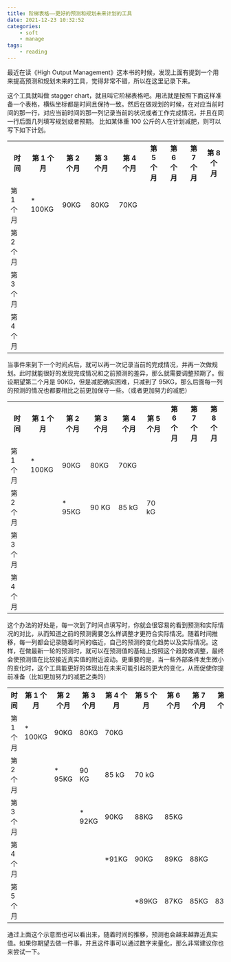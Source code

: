 ```yaml
---
title: 阶梯表格——更好的预测和规划未来计划的工具
date: 2021-12-23 10:32:52
categories:
    - soft
    - manage
tags:
    - reading
---
```


最近在读《High Output Management》这本书的时候，发现上面有提到一个用来提高预测和规划未来的工具，觉得非常不错，所以在这里记录下来。

<!--more-->

这个工具就叫做 stagger chart，就且叫它阶梯表格吧。用法就是按照下面这样准备一个表格，横纵坐标都是时间且保持一致。然后在做规划的时候，在对应当前时间的那一行，对应当前时间的那一列记录当前的状况或者工作完成情况，并且在同一行后面几列填写规划或者预期。
比如某体重 100 公斤的人在计划减肥，则可以写下如下计划。

<table>
    <tr>
        <th>时间</th>
        <th>第 1 个月</th>
        <th>第 2 个月</th>
        <th>第 3 个月</th>
        <th>第 4 个月</th>
        <th>第 5 个月</th>
        <th>第 6 个月</th>
        <th>第 7 个月</th>
        <th>第 8 个月</th>
    </tr>
    <tr>
        <td>第 1 个月</td>
        <td>* 100KG</td>
        <td>90KG</td>
        <td>80KG</td>
        <td>70KG</td>
        <td></td>
        <td></td>
        <td></td>
        <td></td>
    </tr>
    <tr>
        <td>第 2 个月</td>
        <td></td>
        <td></td>
        <td></td>
        <td></td>
        <td></td>
        <td></td>
        <td></td>
        <td></td>
    </tr>
    <tr>
        <td>第 3 个月</td>
        <td></td>
        <td></td>
        <td></td>
        <td></td>
        <td></td>
        <td></td>
        <td></td>
        <td></td>
    </tr>
    <tr>
        <td>第 4 个月</td>
        <td></td>
        <td></td>
        <td></td>
        <td></td>
        <td></td>
        <td></td>
        <td></td>
        <td></td>
    </tr>
</table>

当事件来到下一个时间点后，就可以再一次记录当前的完成情况，并再一次做规划。此时就能很好的发现完成情况和之前预测的差异，那么就需要调整预期了。假设期望第二个月是 90KG，但是减肥确实困难，只减到了 95KG，那么后面每一列的预测的情况也都要相比之前更加保守一些。（或者更加努力的减肥）

<table>
    <tr>
        <th>时间</th>
        <th>第 1 个月</th>
        <th>第 2 个月</th>
        <th>第 3 个月</th>
        <th>第 4 个月</th>
        <th>第 5 个月</th>
        <th>第 6 个月</th>
        <th>第 7 个月</th>
        <th>第 8 个月</th>
    </tr>
    <tr>
        <td>第 1 个月</td>
        <td>* 100KG</td>
        <td>90KG</td>
        <td>80KG</td>
        <td>70KG</td>
        <td></td>
        <td></td>
        <td></td>
        <td></td>
    </tr>
    <tr>
        <td>第 2 个月</td>
        <td></td>
        <td>* 95KG</td>
        <td>90 KG</td>
        <td>85 kG</td>
        <td>70 kG</td>
        <td></td>
        <td></td>
        <td></td>
    </tr>
    <tr>
        <td>第 3 个月</td>
        <td></td>
        <td></td>
        <td></td>
        <td></td>
        <td></td>
        <td></td>
        <td></td>
        <td></td>
    </tr>
    <tr>
        <td>第 4 个月</td>
        <td></td>
        <td></td>
        <td></td>
        <td></td>
        <td></td>
        <td></td>
        <td></td>
        <td></td>
    </tr>
</table>

这个办法的好处是，每一次到了时间点填写时，你就会很容易的看到预测和实际情况的对比，从而知道之前的预测需要怎么样调整才更符合实际情况。随着时间推移，每一列都会记录随着时间的临近，自己的预测的变化趋势以及实际情况。这样，在做最新一轮的预测时，就可以在预测值的基础上按照这个趋势做调整，最终会使预测值在比较接近真实值的附近波动。更重要的是，当一些外部条件发生微小的变化时，这个工具能更好的体现出在未来可能引起的更大的变化，从而促使你提前准备（比如更加努力的减肥之类的）

<table>
    <tr>
        <th>时间</th>
        <th>第 1 个月</th>
        <th>第 2 个月</th>
        <th>第 3 个月</th>
        <th>第 4 个月</th>
        <th>第 5 个月</th>
        <th>第 6 个月</th>
        <th>第 7 个月</th>
        <th>第 8 个月</th>
    </tr>
    <tr>
        <td>第 1 个月</td>
        <td>* 100KG</td>
        <td>90KG</td>
        <td>80KG</td>
        <td>70KG</td>
        <td></td>
        <td></td>
        <td></td>
        <td></td>
    </tr>
    <tr>
        <td>第 2 个月</td>
        <td></td>
        <td>* 95KG</td>
        <td>90 KG</td>
        <td>85 kG</td>
        <td>70 kG</td>
        <td></td>
        <td></td>
        <td></td>
    </tr>
    <tr>
        <td>第 3 个月</td>
        <td></td>
        <td></td>
        <td>* 92KG</td>
        <td>90KG</td>
        <td>88KG</td>
        <td>85KG</td>
        <td></td>
        <td></td>
    </tr>
    <tr>
        <td>第 4 个月</td>
        <td></td>
        <td></td>
        <td></td>
        <td>*91KG</td>
        <td>90KG</td>
        <td>89KG</td>
        <td>88KG</td>
        <td></td>
    </tr>
    <tr>
        <td>第 5 个月</td>
        <td></td>
        <td></td>
        <td></td>
        <td></td>
        <td>*89KG</td>
        <td>87KG</td>
        <td>85KG</td>
        <td>83KG</td>
    </tr>
</table>

通过上面这个示意图也可以看出来，随着时间的推移，预测也会越来越靠近真实值。如果你期望去做一件事，并且这件事可以通过数字来量化，那么非常建议你也来尝试一下。
